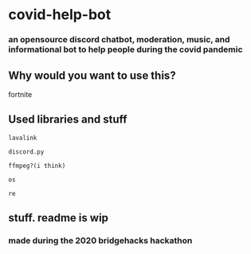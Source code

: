 # covid-help-bot
### an opensource discord chatbot, moderation, music, and informational bot to help people during the covid pandemic

## Why would you want to use this?
fortnite

## Used libraries and stuff

```
lavalink

discord.py

ffmpeg?(i think)

os

re

```
## stuff. readme is wip

### made during the 2020 bridgehacks hackathon
